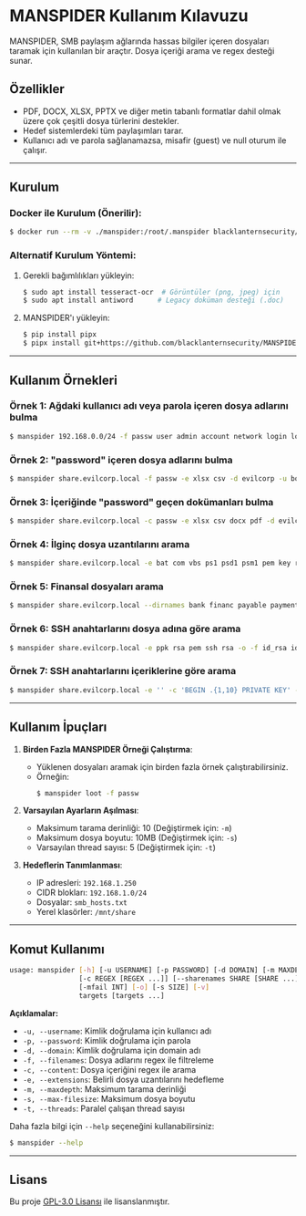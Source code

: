 # MANSPIDER Kullanım Kılavuzu

MANSPIDER, SMB paylaşım ağlarında hassas bilgiler içeren dosyaları taramak için kullanılan bir araçtır. Dosya içeriği arama ve regex desteği sunar. 

## Özellikler
- PDF, DOCX, XLSX, PPTX ve diğer metin tabanlı formatlar dahil olmak üzere çok çeşitli dosya türlerini destekler.
- Hedef sistemlerdeki tüm paylaşımları tarar.
- Kullanıcı adı ve parola sağlanamazsa, misafir (guest) ve null oturum ile çalışır.

---

## Kurulum

### Docker ile Kurulum (Önerilir):
```bash
$ docker run --rm -v ./manspider:/root/.manspider blacklanternsecurity/manspider --help
```

### Alternatif Kurulum Yöntemi:
1. Gerekli bağımlılıkları yükleyin:
   ```bash
   $ sudo apt install tesseract-ocr  # Görüntüler (png, jpeg) için
   $ sudo apt install antiword      # Legacy doküman desteği (.doc)
   ```

2. MANSPIDER'ı yükleyin:
   ```bash
   $ pip install pipx
   $ pipx install git+https://github.com/blacklanternsecurity/MANSPIDER
   ```

---

## Kullanım Örnekleri

### Örnek 1: Ağdaki kullanıcı adı veya parola içeren dosya adlarını bulma
```bash
$ manspider 192.168.0.0/24 -f passw user admin account network login logon cred -d evilcorp -u bob -p Passw0rd
```

### Örnek 2: "password" içeren dosya adlarını bulma
```bash
$ manspider share.evilcorp.local -f passw -e xlsx csv -d evilcorp -u bob -p Passw0rd
```

### Örnek 3: İçeriğinde "password" geçen dokümanları bulma
```bash
$ manspider share.evilcorp.local -c passw -e xlsx csv docx pdf -d evilcorp -u bob -p Passw0rd
```

### Örnek 4: İlginç dosya uzantılarını arama
```bash
$ manspider share.evilcorp.local -e bat com vbs ps1 psd1 psm1 pem key rsa pub reg pfx cfg conf config vmdk vhd vdi dit -d evilcorp -u bob -p Passw0rd
```

### Örnek 5: Finansal dosyaları arama
```bash
$ manspider share.evilcorp.local --dirnames bank financ payable payment reconcil remit voucher vendor eft swift -f '[0-9]{5,}' -d evilcorp -u bob -p Passw0rd
```

### Örnek 6: SSH anahtarlarını dosya adına göre arama
```bash
$ manspider share.evilcorp.local -e ppk rsa pem ssh rsa -o -f id_rsa id_dsa id_ed25519 -d evilcorp -u bob -p Passw0rd
```

### Örnek 7: SSH anahtarlarını içeriklerine göre arama
```bash
$ manspider share.evilcorp.local -e '' -c 'BEGIN .{1,10} PRIVATE KEY' -d evilcorp -u bob -p Passw0rd
```

---

## Kullanım İpuçları

1. **Birden Fazla MANSPIDER Örneği Çalıştırma**:
   - Yüklenen dosyaları aramak için birden fazla örnek çalıştırabilirsiniz.
   - Örneğin: 
     ```bash
     $ manspider loot -f passw
     ```

2. **Varsayılan Ayarların Aşılması**:
   - Maksimum tarama derinliği: 10 (Değiştirmek için: `-m`)
   - Maksimum dosya boyutu: 10MB (Değiştirmek için: `-s`)
   - Varsayılan thread sayısı: 5 (Değiştirmek için: `-t`)

3. **Hedeflerin Tanımlanması**:
   - IP adresleri: `192.168.1.250`
   - CIDR blokları: `192.168.1.0/24`
   - Dosyalar: `smb_hosts.txt`
   - Yerel klasörler: `/mnt/share`

---

## Komut Kullanımı
```bash
usage: manspider [-h] [-u USERNAME] [-p PASSWORD] [-d DOMAIN] [-m MAXDEPTH] [-H HASH] [-t THREADS] [-f REGEX [REGEX ...]] [-e EXT [EXT ...]] [--exclude-extensions EXT [EXT ...]]
                 [-c REGEX [REGEX ...]] [--sharenames SHARE [SHARE ...]] [--exclude-sharenames [SHARE ...]] [--dirnames DIR [DIR ...]] [--exclude-dirnames DIR [DIR ...]] [-q] [-n]
                 [-mfail INT] [-o] [-s SIZE] [-v]
                 targets [targets ...]
```

**Açıklamalar:**
- `-u, --username`: Kimlik doğrulama için kullanıcı adı
- `-p, --password`: Kimlik doğrulama için parola
- `-d, --domain`: Kimlik doğrulama için domain adı
- `-f, --filenames`: Dosya adlarını regex ile filtreleme
- `-c, --content`: Dosya içeriğini regex ile arama
- `-e, --extensions`: Belirli dosya uzantılarını hedefleme
- `-m, --maxdepth`: Maksimum tarama derinliği
- `-s, --max-filesize`: Maksimum dosya boyutu
- `-t, --threads`: Paralel çalışan thread sayısı

Daha fazla bilgi için `--help` seçeneğini kullanabilirsiniz:
```bash
$ manspider --help
```

---

## Lisans
Bu proje [GPL-3.0 Lisansı](LICENSE) ile lisanslanmıştır.
